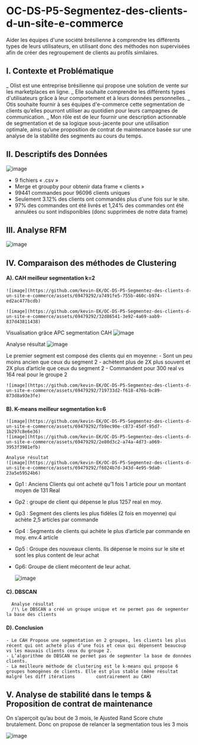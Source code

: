 # OC-DS-P5-Segmentez-des-clients-d-un-site-e-commerce
Aider les équipes d'une société brésilienne à comprendre les différents types de leurs utilisateurs, en utilisant donc des méthodes non supervisées afin de créer des regroupement de clients au profils similaires.

## I. Contexte et Problématique

  _ Olist est une entreprise brésilienne qui propose une solution de vente sur les marketplaces en ligne.
  _ Elle souhaite comprendre les différents types d'utilisateurs grâce à leur comportement et à leurs données personnelles.
  _ Otis souhaite fournir à ses équipes d'e-commerce cette segmentation de clients qu’elles pourront utiliser au quotidien pour leurs campagnes de communication.
  _ Mon rôle est de leur fournir une description actionnable de segmentation et de sa logique sous-jacente pour une utilisation optimale, ainsi qu’une proposition de contrat de maintenance basée sur une analyse de la stabilité des segments au cours du temps. 

## II. Descriptifs des Données
![image](https://github.com/kevin-EK/OC-DS-P5-Segmentez-des-clients-d-un-site-e-commerce/assets/69479292/e2d51a70-78b7-41c5-a480-dc01fe194928)
  - 9 fichiers « .csv »
  - Merge et groupby pour obtenir data frame « clients »
  - 99441 commandes pour 96096 clients uniques
  - Seulement 3.12% des clients ont commandés plus d'une fois sur le site.
  - 97% des commandes ont été livrés et 1,24% des commandes ont été annulées ou sont indisponibles (donc supprimées de notre data frame)


## III. Analyse RFM
![image](https://github.com/kevin-EK/OC-DS-P5-Segmentez-des-clients-d-un-site-e-commerce/assets/69479292/df0fdfb8-492e-43c8-8284-7d5ec37b7b96)

## IV. Comparaison des méthodes de Clustering
  #### A). CAH meilleur segmentation k=2
    ![image](https://github.com/kevin-EK/OC-DS-P5-Segmentez-des-clients-d-un-site-e-commerce/assets/69479292/a7491fe5-755b-460c-b974-ed2ac477bcdb)
    
    ![image](https://github.com/kevin-EK/OC-DS-P5-Segmentez-des-clients-d-un-site-e-commerce/assets/69479292/32d86541-3e92-4a69-aab9-837d43811438)

  Visualisation grâce APC segmentation CAH
    ![image](https://github.com/kevin-EK/OC-DS-P5-Segmentez-des-clients-d-un-site-e-commerce/assets/69479292/d6bc156b-c0f7-4ecd-a890-6c9a72cb190b)

  Analyse résultat
  ![image](https://github.com/kevin-EK/OC-DS-P5-Segmentez-des-clients-d-un-site-e-commerce/assets/69479292/4eb115b9-9f48-4896-a328-90e66d7b73e0)

  Le premier segment est composé des clients qui en moyenne:
    - Sont un peu moins ancien que ceux du segment 2
    - achètent plus de 2X plus souvent et 2X plus d’article que ceux du segment 2
    - Commandent pour 300 real vs 164 real pour le groupe 2

    ![image](https://github.com/kevin-EK/OC-DS-P5-Segmentez-des-clients-d-un-site-e-commerce/assets/69479292/719733d2-f618-476b-bc89-873d8a93e3fe)

    
  #### B). K-means meilleur segmentation k=6
    ![image](https://github.com/kevin-EK/OC-DS-P5-Segmentez-des-clients-d-un-site-e-commerce/assets/69479292/fb9ec90e-c873-45df-95d7-1b297c8e6e36)
    ![image](https://github.com/kevin-EK/OC-DS-P5-Segmentez-des-clients-d-un-site-e-commerce/assets/69479292/2e80d3c2-a74a-4d73-a069-3953f3981efb)
    
    Analyse résultat
    ![image](https://github.com/kevin-EK/OC-DS-P5-Segmentez-des-clients-d-un-site-e-commerce/assets/69479292/f6024b7d-343d-4e95-9da0-23a5e59524b6)

  - Gp1 : Anciens Clients qui ont acheté qu’1 fois 1 article pour un montant moyen de 131 Real 
  - Gp2 : groupe de client qui dépense le plus 1257 real en moy.
  - Gp3 : Segment des clients les plus fidèles (2 fois en moyenne) qui achète 2,5 articles par commande
  - Gp4 : Segments de clients qui achète le plus d’article  par commande en moy. env.4 article
  - Gp5 :  Groupe des nouveaux clients. Ils dépense le moins sur le site et sont les plus content de leur achat
  - Gp6: Groupe de client mécontent de leur achat.

    ![image](https://github.com/kevin-EK/OC-DS-P5-Segmentez-des-clients-d-un-site-e-commerce/assets/69479292/1d7727ee-520f-46b2-875c-76794c0749ed)

  #### C). DBSCAN 
      Analyse résultat
      /!\ Le DBSCAN a créé un groupe unique et ne permet pas de segmenter la base des clients

  #### D). Conclusion 
    - Le CAH Propose une segmentation en 2 groupes, les clients les plus récent qui ont acheté plus d’une fois et ceux qui dépensent beaucoup vs les mauvais clients ceux du groupe 2.
    - L’algorithme de DBSCAN ne permet pas de segmenter la base de données clients.
    - La meilleure méthode de clustering est le k-means qui propose 6 groupes homogènes de clients. Elle est plus stable (même résultat malgré les diff itérations        contrairement au CAH)

## V. Analyse de stabilité dans le temps & Proposition de contrat de maintenance
  On s’aperçoit qu’au bout de 3 mois, le Ajusted Rand Score chute brutalement.
  Donc on propose de relancer la segmentation tous les 3 mois

  ![image](https://github.com/kevin-EK/OC-DS-P5-Segmentez-des-clients-d-un-site-e-commerce/assets/69479292/8f6435d3-d1c4-4da7-ae79-f8b358ce5f68)






